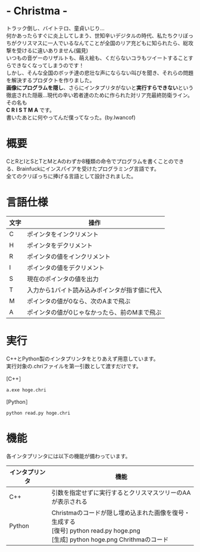 # - Christma -
トラック倒し、バイトテロ、童貞いじり...<br>
何かあったらすぐに炎上してしまう、世知辛いデジタルの時代、私たちクリぼっちがクリスマスに一人でいるなんてことが全国のリア充どもに知られたら、総攻撃を受けるに違いありません(偏見)<br>
いつもの音ゲーのリザルトも、萌え絵も、くだらないコラもツイートすることすらできなくなってしまうのです！<br>
しかし、そんな全国のボッチ達の悲壮な声にならない叫びを聞き、それらの問題を解決するプロダクトを作りました。<br>
**画像にプログラムを隠し**、さらにインタプリタがないと**実行すらできない**という徹底された隠蔽...現代の辛い若者達のために作られた対リア充最終防衛ライン。その名も<br>
**C R I S T M A** です。<br>
書いたあとに何やってんだ僕ってなった。(by.Iwancof)

# 概要
CとRとIとSとTとMとAのわずか8種類の命令でプログラムを書くことのできる、Brainfuckにインスパイアを受けたプログラミング言語です。<br>
全てのクリぼっちに捧げる言語として設計されました。<br>

# 言語仕様

| 文字 | 操作 |
|------|------|
| C | ポインタをインクリメント |
| H | ポインタをデクリメント |
| R | ポインタの値をインクリメント |
| I | ポインタの値をデクリメント |
| S | 現在のポインタの値を出力 |
| T | 入力から1バイト読み込みポインタが指す値に代入 |
| M | ポインタの値が0なら、次のAまで飛ぶ |
| A | ポインタの値が0じゃなかったら、前のMまで飛ぶ |

# 実行
C++とPython製のインタプリンタをとりあえず用意しています。<br>
実行対象の.chriファイルを第一引数として渡すだけです。

[C++］
```
a.exe hoge.chri
```
[Python］
```
python read.py hoge.chri
```

# 機能
各インタプリンタには以下の機能が備わっています。<br>

| インタプリンタ | 機能 |
|------|------|
| C++ | 引数を指定せずに実行するとクリスマスツリーのAAが表示される |
| Python | Christmaのコードが隠し埋め込まれた画像を復号・生成する<br> [復号] python read.py hoge.png<br>[生成] python hoge.png Chrithmaのコード|

